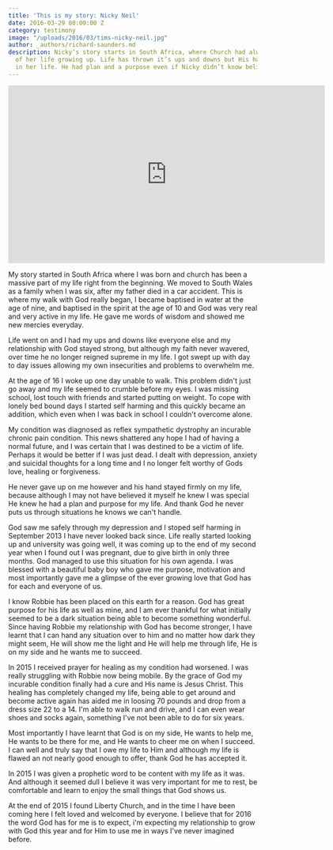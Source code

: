 ```yaml
---
title: 'This is my story: Nicky Neil'
date: 2016-03-29 00:00:00 Z
category: testimony
image: "/uploads/2016/03/tims-nicky-neil.jpg"
author: _authors/richard-saunders.md
description: Nicky’s story starts in South Africa, where Church had always been part
  of her life growing up. Life has thrown it’s ups and downs but His hand stayed firmly
  in her life. He had plan and a purpose even if Nicky didn’t know believe it herself.
---
```


<iframe src="https://player.vimeo.com/video/160713259?title=0&byline=0&portrait=0" width="640" height="360" frameborder="0" webkitallowfullscreen mozallowfullscreen allowfullscreen></iframe>

My story started in South Africa where I was born and church has been a massive part of my life right from the beginning. We moved to South Wales as a family when I was six, after my father died in a car accident. This is where my walk with God really began, I became baptised in water at the age of nine, and baptised in the spirit at the age of 10 and God was very real and very active in my life. He gave me words of wisdom and showed me new mercies everyday.

Life went on and I had my ups and downs like everyone else and my relationship with God stayed strong, but although my faith never wavered, over time he no longer reigned supreme in my life. I got swept up with day to day issues allowing my own insecurities and problems to overwhelm me.

At the age of 16 I woke up one day unable to walk. This problem didn't just go away and my life seemed to crumble before my eyes. I was missing school, lost touch with friends and started putting on weight. To cope with lonely bed bound days I started self harming and this quickly became an addition, which even when I was back in school I couldn't overcome alone.

My condition was diagnosed as reflex sympathetic dystrophy an incurable chronic pain condition. This news shattered any hope I had of having a normal future, and I was certain that I was destined to be a victim of life. Perhaps it would be better if I was just dead. I dealt with depression, anxiety and suicidal thoughts for a long time and I no longer felt worthy of Gods love, healing or forgiveness.

He never gave up on me however and his hand stayed firmly on my life, because although I may not have believed it myself he knew I was special He knew he had a plan and purpose for my life. And thank God he never puts us through situations he knows we can't handle.

God saw me safely through my depression and I stoped self harming in September 2013 I have never looked back since. Life really started looking up and university was going well, it was coming up to the end of my second year when I found out I was pregnant, due to give birth in only three months. God managed to use this situation for his own agenda. I was blessed with a beautiful baby boy who gave me purpose, motivation and most importantly gave me a glimpse of the ever growing love that God has for each and everyone of us.

I know Robbie has been placed on this earth for a reason. God has great purpose for his life as well as mine, and I am ever thankful for what initially seemed to be a dark situation being able to become something wonderful. Since having Robbie my relationship with God has become stronger, I have learnt that I can hand any situation over to him and no matter how dark they might seem, He will show me the light and He will help me through life, He is on my side and he wants me to succeed.

In 2015 I received prayer for healing as my condition had worsened. I was really struggling with Robbie now being mobile. By the grace of God my incurable condition finally had a cure and His name is Jesus Christ. This healing has completely changed my life, being able to get around and become active again has aided me in loosing 70 pounds and drop from a dress size 22 to a 14. I'm able to walk run and drive, and I can even wear shoes and socks again, something I've not been able to do for six years.

Most importantly I have learnt that God is on my side, He wants to help me, He wants to be there for me, and He wants to cheer me on when I succeed. I can well and truly say that I owe my life to Him and although my life is flawed an not nearly good enough to offer, thank God he has accepted it.

In 2015 I was given a prophetic word to be content with my life as it was. And although it seemed dull I believe it was very important for me to rest, be comfortable and learn to enjoy the small things that God shows us.

At the end of 2015 I found Liberty Church, and in the time I have been coming here I felt loved and welcomed by everyone. I believe that for 2016 the word God has for me is to expect, i'm expecting my relationship to grow with God this year and for Him to use me in ways I've never imagined before.
